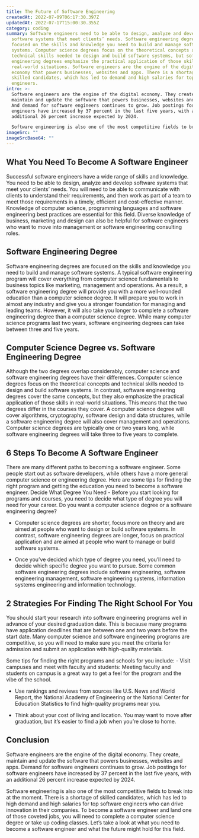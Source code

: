 ```yaml
---
title: The Future of Software Engineering
createdAt: 2022-07-09T06:17:30.397Z
updatedAt: 2022-07-17T15:00:30.355Z
category: coding
summary: Software engineers need to be able to design, analyze and develop
  software systems that meet clients’ needs. Software engineering degrees are
  focused on the skills and knowledge you need to build and manage software
  systems. Computer science degrees focus on the theoretical concepts and
  technical skills needed to design and build software systems, but software
  engineering degrees emphasize the practical application of those skills in
  real-world situations. Software engineers are the engine of the digital
  economy that powers businesses, websites and apps. There is a shortage of
  skilled candidates, which has led to demand and high salaries for top software
  engineers.
intro: >-
  Software engineers are the engine of the digital economy. They create,
  maintain and update the software that powers businesses, websites and apps.
  And demand for software engineers continues to grow. Job postings for software
  engineers have increased by 37 percent in the last five years, with an
  additional 26 percent increase expected by 2024. 

  Software engineering is also one of the most competitive fields to break into at the moment. There is a shortage of skilled candidates, which has led to high demand and high salaries for top software engineers who can drive innovation in their companies. To become a software engineer and land one of those coveted jobs, you will need to complete a computer science degree or take up coding classes. Let’s take a look at what you need to become a software engineer and what the future might hold for this field.
imageSrc: ""
imageSrcBase64: ""
---
```


## What You Need To Become A Software Engineer

Successful software engineers have a wide range of skills and knowledge. You need to be able to design, analyze and develop software systems that meet your clients’ needs. You will need to be able to communicate with clients to understand their requirements, and then work as part of a team to meet those requirements in a timely, efficient and cost-effective manner. Knowledge of computer science, programming languages and software engineering best practices are essential for this field. Diverse knowledge of business, marketing and design can also be helpful for software engineers who want to move into management or software engineering consulting roles.

## Software Engineering Degree

Software engineering degrees are focused on the skills and knowledge you need to build and manage software systems. A typical software engineering program will cover everything from computer science fundamentals to business topics like marketing, management and operations. As a result, a software engineering degree will provide you with a more well-rounded education than a computer science degree. It will prepare you to work in almost any industry and give you a stronger foundation for managing and leading teams. However, it will also take you longer to complete a software engineering degree than a computer science degree. While many computer science programs last two years, software engineering degrees can take between three and five years.

## Computer Science Degree vs. Software Engineering Degree

Although the two degrees overlap considerably, computer science and software engineering degrees have their differences. Computer science degrees focus on the theoretical concepts and technical skills needed to design and build software systems. In contrast, software engineering degrees cover the same concepts, but they also emphasize the practical application of those skills in real-world situations. This means that the two degrees differ in the courses they cover. A computer science degree will cover algorithms, cryptography, software design and data structures, while a software engineering degree will also cover management and operations. Computer science degrees are typically one or two years long, while software engineering degrees will take three to five years to complete.

## 6 Steps To Become A Software Engineer

There are many different paths to becoming a software engineer. Some people start out as software developers, while others have a more general computer science or engineering degree. Here are some tips for finding the right program and getting the education you need to become a software engineer. Decide What Degree You Need - Before you start looking for programs and courses, you need to decide what type of degree you will need for your career. Do you want a computer science degree or a software engineering degree?

- Computer science degrees are shorter, focus more on theory and are aimed at people who want to design or build software systems. In contrast, software engineering degrees are longer, focus on practical application and are aimed at people who want to manage or build software systems.

- Once you’ve decided which type of degree you need, you’ll need to decide which specific degree you want to pursue. Some common software engineering degrees include software engineering, software engineering management, software engineering systems, information systems engineering and information technology.

## 2 Strategies For Finding The Right School For You

You should start your research into software engineering programs well in advance of your desired graduation date. This is because many programs have application deadlines that are between one and two years before the start date. Many computer science and software engineering programs are competitive, so you will need to make sure you meet the criteria for admission and submit an application with high-quality materials.

Some tips for finding the right programs and schools for you include: - Visit campuses and meet with faculty and students: Meeting faculty and students on campus is a great way to get a feel for the program and the vibe of the school.

- Use rankings and reviews from sources like U.S. News and World Report, the National Academy of Engineering or the National Center for Education Statistics to find high-quality programs near you.

- Think about your cost of living and location. You may want to move after graduation, but it’s easier to find a job when you’re close to home.

## Conclusion

Software engineers are the engine of the digital economy. They create, maintain and update the software that powers businesses, websites and apps. Demand for software engineers continues to grow. Job postings for software engineers have increased by 37 percent in the last five years, with an additional 26 percent increase expected by 2024.

Software engineering is also one of the most competitive fields to break into at the moment. There is a shortage of skilled candidates, which has led to high demand and high salaries for top software engineers who can drive innovation in their companies. To become a software engineer and land one of those coveted jobs, you will need to complete a computer science degree or take up coding classes. Let’s take a look at what you need to become a software engineer and what the future might hold for this field.
